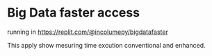 # Big Data faster access

running in https://replit.com/@incolumepy/bigdatafaster

This apply show mesuring time excution conventional and enhanced.